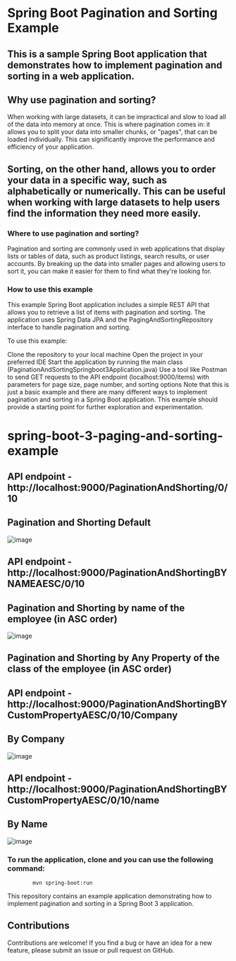 # Spring Boot Pagination and Sorting Example
## This is a sample Spring Boot application that demonstrates how to implement pagination and sorting in a web application.

## Why use pagination and sorting?
When working with large datasets, it can be impractical and slow to load all of the data into memory at once. This is where pagination comes in: it allows you to split your data into smaller chunks, or "pages", that can be loaded individually. This can significantly improve the performance and efficiency of your application.

## Sorting, on the other hand, allows you to order your data in a specific way, such as alphabetically or numerically. This can be useful when working with large datasets to help users find the information they need more easily.

### Where to use pagination and sorting?
Pagination and sorting are commonly used in web applications that display lists or tables of data, such as product listings, search results, or user accounts. By breaking up the data into smaller pages and allowing users to sort it, you can make it easier for them to find what they're looking for.

### How to use this example
This example Spring Boot application includes a simple REST API that allows you to retrieve a list of items with pagination and sorting. The application uses Spring Data JPA and the PagingAndSortingRepository interface to handle pagination and sorting.

To use this example:

Clone the repository to your local machine
Open the project in your preferred IDE
Start the application by running the main class (PaginationAndSortingSpringboot3Application.java)
Use a tool like Postman to send GET requests to the API endpoint (localhost:9000/items) with parameters for page size, page number, and sorting options
Note that this is just a basic example and there are many different ways to implement pagination and sorting in a Spring Boot application. This example should provide a starting point for further exploration and experimentation.


# spring-boot-3-paging-and-sorting-example


## API endpoint - http://localhost:9000/PaginationAndShorting/0/10
## Pagination and Shorting Default

![image](https://user-images.githubusercontent.com/105435085/226152530-b438b772-2a64-4ad2-96b5-96e94fbac3a6.png)



 
## API endpoint  -  http://localhost:9000/PaginationAndShortingBYNAMEAESC/0/10
## Pagination and Shorting  by name of the employee (in ASC order)

![image](https://user-images.githubusercontent.com/105435085/226152664-88e88d9e-56b8-47ec-950f-78b7f5fb7259.png)




## Pagination and Shorting  by Any Property of the class of the employee (in ASC order)

## API endpoint  - http://localhost:9000/PaginationAndShortingBYCustomPropertyAESC/0/10/Company

## By Company
![image](https://user-images.githubusercontent.com/105435085/226153948-50b76bb2-6660-4e1a-9c12-fc0a27a193ad.png)

## API endpoint  - http://localhost:9000/PaginationAndShortingBYCustomPropertyAESC/0/10/name

## By Name
![image](https://user-images.githubusercontent.com/105435085/226153977-b60885c7-9686-4cd2-a1ce-cab391b49062.png)


### To run the application, clone and you can use the following command:
            mvn spring-boot:run

This repository contains an example application demonstrating how to implement pagination and sorting in a Spring Boot 3 application.


## Contributions
Contributions are welcome! If you find a bug or have an idea for a new feature, please submit an issue or pull request on GitHub.

